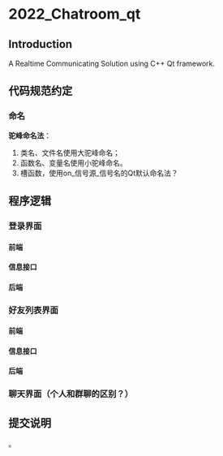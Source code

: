 # 2022_Chatroom_qt

## Introduction

A Realtime Communicating Solution using C++ Qt framework.

## 代码规范约定

### 命名

**驼峰命名法**：

1. 类名、文件名使用大驼峰命名；
2. 函数名、变量名使用小驼峰命名。
3. 槽函数，使用on_信号源_信号名的Qt默认命名法？


## 程序逻辑

### 登录界面

#### 前端

#### 信息接口

#### 后端

### 好友列表界面

#### 前端

#### 信息接口

#### 后端

### 聊天界面（个人和群聊的区别？）


## 提交说明

。
